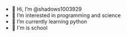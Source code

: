 - 👋 Hi, I’m @shadows1003929
- 👀 I’m interested in programming and science
- 🌱 I’m currently learning python
- 📘 I'm is school


<!---
shadows1003929/shadows1003929 is a ✨ special ✨ repository because its `README.md` (this file) appears on your GitHub profile.
You can click the Preview link to take a look at your changes.
--->
